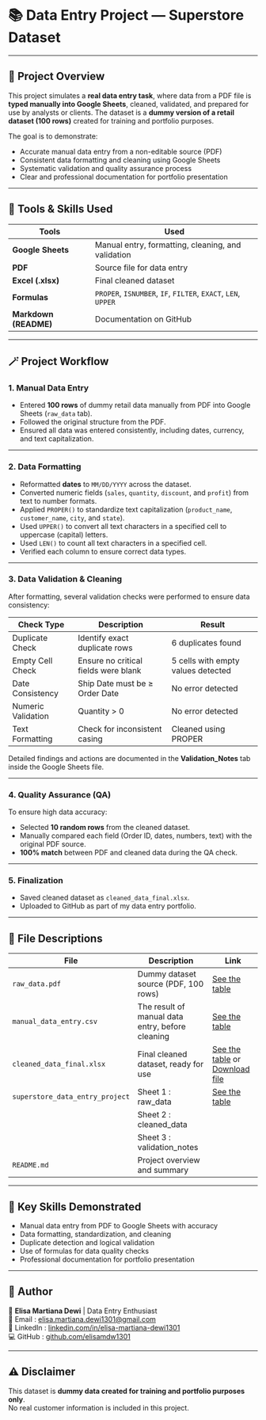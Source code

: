 # 📚 Data Entry Project — Superstore Dataset

---

## 📄 Project Overview
This project simulates a **real data entry task**, where data from a PDF file is **typed manually into Google Sheets**, cleaned, validated, and prepared for use by analysts or clients. The dataset is a **dummy version of a retail dataset (100 rows)** created for training and portfolio purposes.


The goal is to demonstrate:
-  Accurate manual data entry from a non-editable source (PDF)  
-  Consistent data formatting and cleaning using Google Sheets  
-  Systematic validation and quality assurance process  
-  Clear and professional documentation for portfolio presentation

---

## 🧠 Tools & Skills Used
| Tools                 | Used                                                          |
|---------------------- | --------------------------------------------------------------|
| **Google Sheets**     | Manual entry, formatting, cleaning, and validation            |  
| **PDF**               | Source file for data entry                                    |
| **Excel (.xlsx)**     | Final cleaned dataset                                          |
| **Formulas**          | `PROPER`, `ISNUMBER`, `IF`, `FILTER`, `EXACT`, `LEN`, `UPPER` |
| **Markdown (README)** | Documentation on GitHub                                       |

---

## 🪄 Project Workflow

### 1. Manual Data Entry
- Entered **100 rows** of dummy retail data manually from PDF into Google Sheets (`raw_data` tab).  
- Followed the original structure from the PDF.
- Ensured all data was entered consistently, including dates, currency, and text capitalization.

---

### 2. Data Formatting
- Reformatted **dates** to `MM/DD/YYYY` across the dataset.  
- Converted numeric fields (`sales`, `quantity`, `discount`, and `profit`) from text to number formats.  
- Applied `PROPER()` to standardize text capitalization (`product_name`, `customer_name`, `city`, and `state`).  
- Used `UPPER()` to convert all text characters in a specified cell to uppercase (capital) letters.
- Used `LEN()` to count all text characters in a specified cell. 
- Verified each column to ensure correct data types.

---

### 3. Data Validation & Cleaning
After formatting, several validation checks were performed to ensure data consistency:

| Check Type            | Description                                   | Result                                         |
|-----------------------|-----------------------------------------------|------------------------------------------------|
| Duplicate Check       | Identify exact duplicate rows                 | 6 duplicates found                             |
| Empty Cell Check      | Ensure no critical fields were blank          | 5 cells with empty values detected             |
| Date Consistency      | Ship Date must be ≥ Order Date                | No error detected                              |
| Numeric Validation    | Quantity > 0                                  | No error detected                              |
| Text Formatting       | Check for inconsistent casing                 | Cleaned using PROPER                           |

Detailed findings and actions are documented in the **Validation_Notes** tab inside the Google Sheets file.

---

### 4. Quality Assurance (QA)
To ensure high data accuracy:
- Selected **10 random rows** from the cleaned dataset.  
- Manually compared each field (Order ID, dates, numbers, text) with the original PDF source.  
- **100% match** between PDF and cleaned data during the QA check.

---

### 5. Finalization
- Saved cleaned dataset as `cleaned_data_final.xlsx`.  
- Uploaded to GitHub as part of my data entry portfolio.

---

## 📂 File Descriptions

| File                            | Description                                       | Link |
|---------------------------------|---------------------------------------------------|---------------- |
| `raw_data.pdf`                  | Dummy dataset source (PDF, 100 rows)              | [See the table](https://drive.google.com/file/d/1wLiC-IoMwC90UdaTBnef-A58EaZrZym3/view?usp=sharing) |
| `manual_data_entry.csv`         | The result of manual data entry, before cleaning  | [See the table](data/02_manual_data_entry.csv) | 
| `cleaned_data_final.xlsx`       | Final cleaned dataset, ready for use              | [See the table](https://docs.google.com/spreadsheets/d/13atDfoFfYOcI8OQu4fWFTuT6p3n7v5zo/edit?usp=sharing&ouid=101185424288016451803&rtpof=true&sd=true) or [Download file](data/03_cleaned_data_final.xlsx) |
| `superstore_data_entry_project` | Sheet 1 : raw_data                                | [See the table](https://docs.google.com/spreadsheets/d/10G_UGdhbpiiDNO0kkxiHV3qmrgS8DRpXKDiTo1uFcIQ/edit?usp=sharing) |
|                                 | Sheet 2 : cleaned_data                            | |
|                                 | Sheet 3 : validation_notes                        | |
| `README.md`                     | Project overview and summary                      | |

---

## 📝 Key Skills Demonstrated
-  Manual data entry from PDF to Google Sheets with accuracy  
-  Data formatting, standardization, and cleaning  
-  Duplicate detection and logical validation  
-  Use of formulas for data quality checks  
-  Professional documentation for portfolio presentation

---

## 📌 Author
🧾 **Elisa Martiana Dewi**     |      Data Entry Enthusiast          
📧 Email     : elisa.martiana.dewi1301@gmail.com  
🔗 LinkedIn  : [linkedin.com/in/elisa-martiana-dewi1301](https://www.linkedin.com/in/elisa-martiana-dewi1301/)   
💻 GitHub    : [github.com/elisamdw1301](https://github.com/elisamdw1301)

---

## ⚠️ Disclaimer
This dataset is **dummy data created for training and portfolio purposes only**.  
No real customer information is included in this project.



